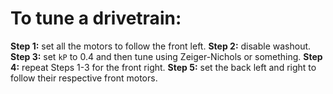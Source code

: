 # To tune a drivetrain:

**Step 1:** set all the motors to follow the front left.
**Step 2:** disable washout.
**Step 3:** set `kP` to 0.4 and then tune using Zeiger-Nichols or something.
**Step 4:** repeat Steps 1-3 for the front right.
**Step 5:** set the back left and right to follow their respective front motors.
